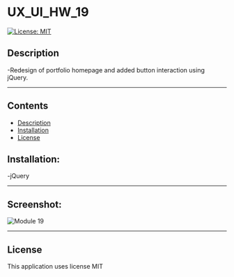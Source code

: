 # UX_UI_HW_19
[![License: MIT](https://img.shields.io/badge/License-MIT-yellow.svg)](https://opensource.org/licenses/MIT)

## Description
-Redesign of portfolio homepage and added button interaction using jQuery.

 
---
## Contents
- [Description](#description)
- [Installation](#installation)
- [License](#license)



## Installation:
-jQuery

---

## Screenshot:

![Module 19](https://github.com/elainefmartinez/UX_UI_HW_19/assets/85318206/c4fe574a-beb5-4291-8919-3246723c02b6)




---


 ## License
This application uses license MIT
